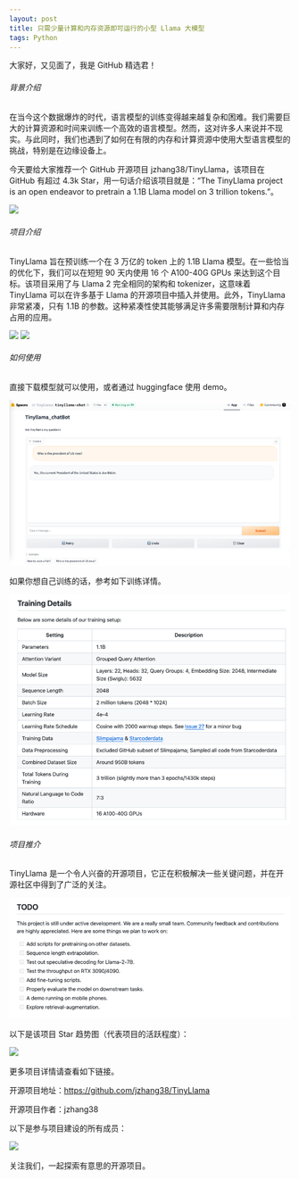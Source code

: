 ```yaml
---
layout: post
title: 只需少量计算和内存资源即可运行的小型 Llama 大模型
tags: Python
---
```


大家好，又见面了，我是 GitHub 精选君！

###### 背景介绍

在当今这个数据爆炸的时代，语言模型的训练变得越来越复杂和困难。我们需要巨大的计算资源和时间来训练一个高效的语言模型。然而，这对许多人来说并不现实。与此同时，我们也遇到了如何在有限的内存和计算资源中使用大型语言模型的挑战，特别是在边缘设备上。

今天要给大家推荐一个 GitHub 开源项目 jzhang38/TinyLlama，该项目在 GitHub 有超过 4.3k Star，用一句话介绍该项目就是：“The TinyLlama project is an open endeavor to pretrain a 1.1B Llama model on 3 trillion tokens.”。

![](https://raw.githubusercontent.com/jzhang38/TinyLlama/master/.github/TinyLlama_logo.png)

###### 项目介绍

TinyLlama 旨在预训练一个在 3 万亿的 token 上的 1.1B Llama 模型。在一些恰当的优化下，我们可以在短短 90 天内使用 16 个 A100-40G GPUs 来达到这个目标。该项目采用了与 Llama 2 完全相同的架构和 tokenizer，这意味着 TinyLlama 可以在许多基于 Llama 的开源项目中插入并使用。此外，TinyLlama 非常紧凑，只有 1.1B 的参数。这种紧凑性使其能够满足许多需要限制计算和内存占用的应用。

![](https://raw.githubusercontent.com/jzhang38/TinyLlama/master/.github/llama2-training.png)
![](https://raw.githubusercontent.com/jzhang38/TinyLlama/master/.github/Pythia_saturation.png)

###### 如何使用

直接下载模型就可以使用，或者通过 huggingface 使用 demo。

![](https://raw.githubusercontent.com/ZhuPeng/pic/master/images/compress_image-20240224223816342.png)

如果你想自己训练的话，参考如下训练详情。

![](https://raw.githubusercontent.com/ZhuPeng/pic/master/images/compress_image-20240224223624027.png)

###### 项目推介

TinyLlama 是一个令人兴奋的开源项目，它正在积极解决一些关键问题，并在开源社区中得到了广泛的关注。

![](https://raw.githubusercontent.com/ZhuPeng/pic/master/images/compress_image-20240224223913027.png)


以下是该项目 Star 趋势图（代表项目的活跃程度）：

![](https://api.star-history.com/svg?repos=jzhang38/TinyLlama&type=Timeline)

更多项目详情请查看如下链接。

开源项目地址：https://github.com/jzhang38/TinyLlama 

开源项目作者：jzhang38

以下是参与项目建设的所有成员：

![](https://contrib.rocks/image?repo=jzhang38/TinyLlama)

关注我们，一起探索有意思的开源项目。

